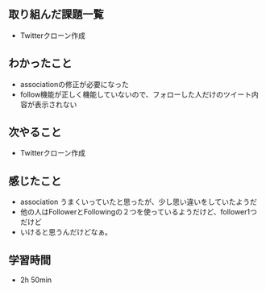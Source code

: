 ## 取り組んだ課題一覧
- Twitterクローン作成
## わかったこと
- associationの修正が必要になった
- follow機能が正しく機能していないので、フォローした人だけのツイート内容が表示されない
## 次やること
- Twitterクローン作成
## 感じたこと
- association うまくいっていたと思ったが、少し思い違いをしていたようだ
- 他の人はFollowerとFollowingの２つを使っているようだけど、follower1つだけど
- いけると思うんだけどなぁ。
## 学習時間
- 2h 50min